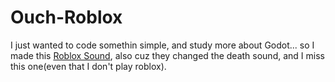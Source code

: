 # Ouch-Roblox
I just wanted to code somethin simple, and study more about Godot... so I made this <a target="_blank" href="https://www.youtube.com/watch?v=xYJ63OTMDL4">Roblox Sound</a>, also cuz they changed the death sound, and I miss this one(even that I don't play roblox).
